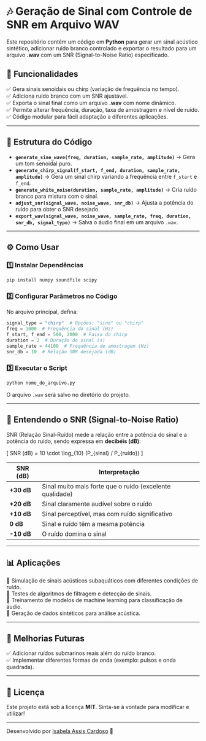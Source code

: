 # 🎶 Geração de Sinal com Controle de SNR em Arquivo WAV

Este repositório contém um código em **Python** para gerar um sinal acústico sintético, adicionar ruído branco controlado e exportar o resultado para um arquivo **.wav** com um SNR (Signal-to-Noise Ratio) especificado.

## 📌 Funcionalidades
✅ Gera sinais senoidais ou chirp (variação de frequência no tempo).  
✅ Adiciona ruído branco com um SNR ajustável.  
✅ Exporta o sinal final como um arquivo **.wav** com nome dinâmico.  
✅ Permite alterar frequência, duração, taxa de amostragem e nível de ruído.  
✅ Código modular para fácil adaptação a diferentes aplicações.

---

## 📂 Estrutura do Código

- **`generate_sine_wave(freq, duration, sample_rate, amplitude)`** → Gera um tom senoidal puro.  
- **`generate_chirp_signal(f_start, f_end, duration, sample_rate, amplitude)`** → Gera um sinal chirp variando a frequência entre `f_start` e `f_end`.  
- **`generate_white_noise(duration, sample_rate, amplitude)`** → Cria ruído branco para mistura com o sinal.  
- **`adjust_snr(signal_wave, noise_wave, snr_db)`** → Ajusta a potência do ruído para obter o SNR desejado.  
- **`export_wav(signal_wave, noise_wave, sample_rate, freq, duration, snr_db, signal_type)`** → Salva o áudio final em um arquivo `.wav`.

---

## ⚙️ Como Usar
### 1️⃣ Instalar Dependências
```bash
pip install numpy soundfile scipy
```
### 2️⃣ Configurar Parâmetros no Código
No arquivo principal, defina:
```python
signal_type = "chirp"  # Opções: "sine" ou "chirp"
freq = 1000  # Frequência do sinal (Hz)
f_start, f_end = 500, 2000  # Faixa do chirp
duration = 2  # Duração do sinal (s)
sample_rate = 44100  # Frequência de amostragem (Hz)
snr_db = 10  # Relação SNR desejada (dB)
```
### 3️⃣ Executar o Script
```bash
python nome_do_arquivo.py
```
O arquivo `.wav` será salvo no diretório do projeto.

---

## 🔬 Entendendo o SNR (Signal-to-Noise Ratio)
SNR (Relação Sinal-Ruído) mede a relação entre a potência do sinal e a potência do ruído, sendo expressa em **decibéis (dB)**:

\[ SNR (dB) = 10 \cdot \log_{10} (P_{sinal} / P_{ruído}) \]

| **SNR (dB)** | **Interpretação** |
|-------------|------------------|
| **+30 dB** | Sinal muito mais forte que o ruído (excelente qualidade) |
| **+20 dB** | Sinal claramente audível sobre o ruído |
| **+10 dB** | Sinal perceptível, mas com ruído significativo |
| **0 dB** | Sinal e ruído têm a mesma potência |
| **-10 dB** | O ruído domina o sinal |

---

## 📊 Aplicações
🔹 Simulação de sinais acústicos subaquáticos com diferentes condições de ruído.  
🔹 Testes de algoritmos de filtragem e detecção de sinais.  
🔹 Treinamento de modelos de machine learning para classificação de áudio.  
🔹 Geração de dados sintéticos para análise acústica.

---

## 🚀 Melhorias Futuras
✅ Adicionar ruídos submarinos reais além do ruído branco.  
✅ Implementar diferentes formas de onda (exemplo: pulsos e onda quadrada).  

---

## 📜 Licença
Este projeto está sob a licença **MIT**. Sinta-se à vontade para modificar e utilizar!  

---

Desenvolvido por [Isabela Assis Cardoso](https://www.linkedin.com/in/isabelaassiscardoso/) 🚀

